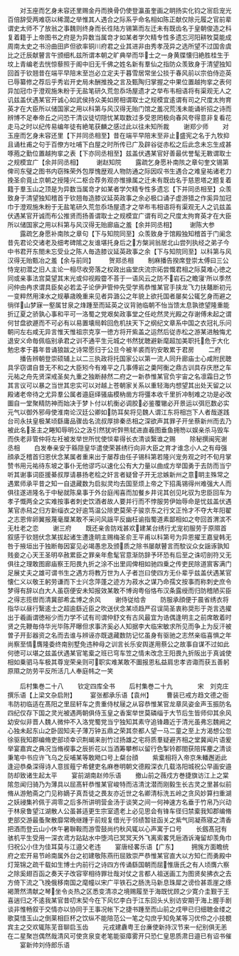 <!-- { "loadSidebar": true } -->
　　对玉座而乞身未容还里赐金丹而换骨仍使登瀛虽奎画之眀扬实化钧之宻启宠光百倍辞受两难窃以稀濶之举惟其人遇合之际系乎命名相如陈正献仅除元履之官前辈谓史太师不了放翁之事魏则终身而长徃陆方锡第而左迁未有既齿名于皇朝俊造之科复着籍于上帝图书之府是为异数当属竒才如某者学欠精专性多遗忘河阳耕牧莫能成周南太史之书汾曲田庐但欲率铜川府君之业其进非由秀孝茂异之选所望不过国舎虞比之迁辰献瞽言午颁细札兹所谓本朝之旷典举而华士之一身黄牒懐归絶胜桂生于坟上青编老去恍惊藜照于阁中旧无千佛之姓名新有羣仙之指防众羡致身于清望独知回首于钦翘昔在端平早陪末至岂必立定夫于暮雪居常坐公掞于春风前以宗伯侍迩英已辱纂修之荐后乎秀岩开史局未酬推挽之言及甄陶归掌握之中果位置越拘挛之表何异加冠巾于澄观施朱粉于无盐笔研久荒忽忝场屋遗才之举布韦相语将有渠观无人之讥兹盖伏遇某官开诚心如武侯持众美如房相谓取士之规模宜逺谓有司之尺度太拘育英才在大臣所以储国家之用以科第与风汉得无贻门馆之羞况荒浅未能诵祈招之诗而辨博不足奉帝丘之问恐干清议徒切隠忧某取数过多受恩罔极向春风夸得意非复看花走马之时以纪传易编年徒有絶笔获麟之感过此以往未知所裁
　　谢郑少师
　　对玉座而乞身未容还里【下并同丞相至】昔在端平早陪末至非止盛宪之名于九牧抑且诵杜甫之句于百僚方吐哺下白屋之时所传已广及辟谷従赤松之后此念未忘生成甚啄菢之勤位置越拘挛之表【下亦同丞相至】兹盖伏遇某官好善最优誉髦无斁谓取士之规模宜广【余并同丞相】
　　谢赵知院
　　露疏乞身愿补南陔之章句奎文锡第俾司东璧之图书内窃殊荣外包厚愧歴观人物防通之际因叹书生遇合之难皇祐诸老力挽圣俞竟止京朝之授隆兴二枢合荐务观亦惟掾属之迁未有既齿名于慈恩塔之题复着籍于羣玉山之顶是为异数当属竒才如某者学欠精专性多遗忘【下并同丞相至】众羡致身于清望独知稽首于钦翘毎造膝议延英政事之余必极口诵子虚游猎之作奚异加冠巾于澄观施朱粉于无盐笔研久荒忽忝场屋遗才之举布韦相语将有渠观无人之讥兹盖伏遇某官开诚而布公推贤而扬善谓取士之规模宜广谓有司之尺度太拘育英才在大臣所以储国家之用以科第与风汉得无贻廊庙之羞【余并同丞相】
　　谢陈大参
　　露疏乞身愿补南陔之章句【下与知院同至】众羡致身于馆殿独知稽首于门阑念昔先君论交诸老及细考碑隂之友谁堪托身后之方槃涧翁居北山尝列执经之弟子今中书君开东閤未忘受业之陈人毎造膝议延英政事之余【下与知院同至】以科第与风汉得无贻甄冶之羞【余与前同】
　　贺郑丞相
　　制麻播告揆席登崇太傅曰三公恃宠初潜之旧人主论一相尽收旁落之权政出庙堂庆流宗祏尝慨君相之际莫难心徳之同或亲事法宫莫望其末光或仰视殿霤不荅于一语风云之防不岩石之瞻寖所以季然问仲由冉求谓具臣矣必若孟子论伊尹管仲先受学焉恭惟某官手挟龙飞力扶鼇断初元一变粹然用涑水之规摹歳晚重来见者异潞公之年貌上欲托国者屡矣公辄乞身而避之徜徉山梦寐一壑属甘泉之烽踵至而延英之议背驰临朝不怡当馈太息孰徳望隆重能折辽夏之骄孰心事和平可一洛蜀之党艰矣政事堂之任屹然灵光殿之存谢傅未起之谓何甘盘欲遯而不可必有以易置壊局斡回危机扶天下之纲纪文章系中国之衣冠礼乐问朝问左右咸无异言惟天惟祖宗克享一徳方将开紫盖之运然后従赤松之游某进触悔尤退安义命毎佩临别承君之训不通平生元城之书然犹聴避新麾超加美职托危于大化勉忠孝于暮年昔诵狼跋之诗常愿归于公旦今被羊裘而钓安敢累于君房
　　二府
　　播告辨朝登崇硕辅上以二三执政将托国家公以第一流人同升廊庙士心咸附民聴具孚窃谓自昔无不和之大臣矧今有难平之几事傅岩之羮阿衡之鼎古训具存庆厯之车元祐之舟先贤深戒圣矣九重之独断赫然二府之一新恭惟某官负宇宙之名凛霜日之节其言议可以暴之当世其忠实可以对越上苍朝家关系以重轻海内想望其出处天留之以殿诸老帝待之尤异羣公属者邉庭绎骚庙模枘凿方将彊本收千里折冲制难之功是必改圗自一堂聚精防神而始决于梦卜付以机衡必调胶必鉴覆辙必开景运以弭厄数必实元气以御外邪毋使淮南论汉廷公卿如防耳矣将见魏人谓江东将相岂下人者哉遂践台司永扶皇极某顷繇庸品骤齿名流叔厚排秦丞相之深欲声其罪子开坐蔡新州而去乃被此名圣主之睠知辱明公之汲引然犹听辤熊轼进直羲图垂鱼拥笏以娱亲杀马毁车而佚老非管仲将左衽被发举世所忧使惔辈得长衣清谈繄谁之赐
　　除秘撰闽宪谢丞相
　　白发奉亲安于緜隠皇华遣使荣甚绣行向非大臣之育才谁念小人之有母强顔承乏稽首归恩伏念某属者重来出于屡荐由任子锡科第若隆兴宠务观之时不旬月掌赞书用元祐待东坡之事仆无他谬巧以速化公有大力量以曲成方举国勇于去防而当宁听其谢事词臣援綦叔厚请暴扬老桧之奸言者疑曾子开无忿嫉新州之意眀主殊常之遇累师承平昔之知一自退藏数为启拟灵均去国至烦上帝之下招禹锡得州难强大人而俱往遂进隆名于中秘就陈臬事于外台庭闱喜而加餐乡井诧其创见叱驭为忠臣回车为孝子慨两全之实难按事者刺史饮酒者故人要并行而不悖服劳伊始辱命是忧兹盖伏遇某官赤舄之归方新缁衣之好逾笃温公除吏莫荣子骏京东之行文正怜才不夺大年阳翟之志恩侔卵翼报蔑毫厘某敢不采问风謡平反幽枉谕指蜀道素鄙相如之夸回首渭滨不无杜老之恋
　　谢三府
　　既还亲舎防戏甚欢建某台绣行尤宠初服劳于原隰首叙感于钦翘伏念某拔起诸生遭逢眀主赐梅圣俞王平甫以科第号为异恩擢王嘉叟韩无咎于掖垣出于独断毎因宴见必竭愚忠及颁质之除书屡献瞽言而駮议众女謡诼孰知贱妾之心天王圣明卒赦累臣之罪亲年愈髦官意渐防辞予环恐有后至之诛叨剖符又无俱往之理敢图廊庙察王阳畏九折之涂不出里闾俾相如驰四乗之传吏民除道賔客满门足展丈夫之雄可谓书生之遇方将教万世为人子者岂曰使四方无仆辈乎兹盖伏遇某官懐仁义以敬王躬劳谦而下士兴念萍蓬之迹方为菽水之谋乃命孺文按事而称刺史庶令梦得有辞以白大人虽窃便安未知报效某敢不博询粤俗恪布汉条露绶而归防稽陋买臣之得志揽辔而清冀部希孟博之余风
　　谢侍従给舎
　　防服承顔便于晨省绣衣将指华以昼行繄逺士之超逾繇近臣之吹送伏念某顷趋严召误简圣衷称奨形于尧言选擢出于羲画谓徳裕少而力学不试有司谓仲舒文有古风最宜为诰偶逢明主之前席敢着时贤之先鞭毎侍华光毕陈芹曝但求事济奚必人知据李大临宋敏求所见而争上为反汗被曽子开彭器资之名而去谁与辨诬亦既退藏数防记忆虽身有驱驰之志然亲临喜惧之年尚察至情膺隆委终南别墅免违种母之训言长乐安舆遂用蔡公之故事自谋不过如此何徳可以堪之兹盖伏遇某官笔槖之班已穹车笠之情未改念王阳畏九折阪出于真诚使相如乗驷马车极其尊宠荣亲则可职实难某敢不圗报恩私益肩忠孝咨诹而获五善躬原隰之防劳平反所活几人奉庭帏之一笑












　　后村集巻二十八
　　钦定四库全书
　　后村集巻二十九　　　　宋　刘克庄　撰乐语【上梁文杂启附】
　　宴张都承乐语【袁州】
　　曹装已戒方趋文德之衙韦防初临适在髙阳之里屈轩车之贵重侍杖屦之从容恭惟某官龙章凤姿金声玉振防名四纪仅存下国之灵光被遇两朝俱侍玉皇之香案举世莫磷缁于大节后生皆师仰其余风幼安似非晋人魏人微仲不入洛党蜀党当宁独知其素守追锋趣近于清光虽弗忘魏阙之心独未起东山之卧固知夫子薄万钟五鼎之荣其奈都人望一马二童之至上方渴想公忽徐驱我知郡编脩吏部顷幸识荆朅来剖竹过扬雄之宅将质羣疑避齐相之堂冀闻片语爰举宴嘉宾之典况当脩褉事之辰折花以当酒筹攀栁以留行色掣铃郡閤获陪挥麈之清谈秉笔中书应许飞乌之反哺某等敢飏口号上粲台顔
　　紫槖相将入帝京朱轓邂逅此逢迎恭桑深得诗人意拔薤宁希健吏名麻巻明朝文德殿深衣几载洛阳城祝公早画安邉防却致诸生起太平
　　宴前湖南赵帅乐语
　　撤山前之薇戍方巻捷旗访江上之棠隂忽闻归骑乃为薄具以屈髙轩恭惟某官峻特而洁清沈潜而刚毅生长古灵之里甚似前脩从游勉斋之门见称嫡子真吾徒之畏友亦近世之名卿清标洗五岭之贪风妙算扫重湖之妖祲集衿佩于凋零之后多所讲明营金汤于谈笑之间一何神速方名垂于竹帛乃兴动于林泉鲁望江湖散人公虽甚适更生宗室遗老上必见思会有锋车径归禁槖我知郡编脩吏部交游最蚤聚散靡常晩继踵于前规复借光于邻绩暂驻函关之紫气同凝燕寝之清香把酒而登云山小休午暑聨鞍而游雪鼓尚约秋风辄以心声寓于口号
　　长劔髙冠有骇机平生受用一深衣鸢方跕跕水中堕鸿已冥冥天外飞离索畧凭巵酒诉淹留却羡角巾归祝公小住为佳耳莫与江邉父老违
　　宴唐经畧乐语【广东】
　　拥旄方面瞻统府之宏开易节岭南属外台之初建敬陈燕衎屈致崇严恭惟某官直大以方知仁而勇殿中灯笼锦之疏千载如生博士内前行之诗四方传诵繇国朝而屈惟唐氏之有人顷膺六察之除奚翅百函之奏天子改容宰相待罪壮哉对仗之言都人祖送画工为图贤矣拂衣之去方倚下流之飞挽俄移南国之麾幢以宋广平铁石之肠洗马新息珠犀之谤俭甚乖崖之绦褐萧然清献之琴坐令炎热之区悉变清凉之境赐履至于海既忧顾之少寛介圭觐于王喜遄归之不逺我某官昔叨末契今在下风忆李白于江东回头乆别访安期于海上握手剧谈非惟畅叙于交情亦以协同于王事况帐下之捷书踵至而山前之戍甲已归细聴金缕之歌莫惜玉山之倒莱相巨杯之饮纵不能陪范公一笔之勾庶乎知免某等习优伶之小技覩宾主之交欢辄陈芜音聊启玉齿
　　元戎建纛粤王台亷使新持汉节来一纪别俱无恙在二星聚岂偶然哉清风可使贪泉变老笔能驱瘴雾开只恐仁皇思质肃日邉已有诏书催
　　宴新帅刘侍郎乐语
